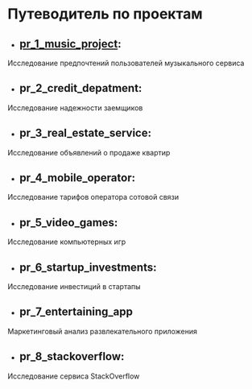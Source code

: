# Путеводитель по проектам

- ## [pr_1_music_project](https://github.com/eklnsk/projects/tree/master/pr_1_music_project): 
Исследование предпочтений пользователей музыкального сервиса
- ## pr_2_credit_depatment:
Исследование надежности заемщиков 
- ## pr_3_real_estate_service:
Исследование объявлений о продаже квартир
- ## pr_4_mobile_operator:
Исследование тарифов оператора сотовой связи
- ## pr_5_video_games:
Исследование компьютерных игр
- ## pr_6_startup_investments:
Исследование инвестиций в стартапы
- ## pr_7_entertaining_app
Маркетинговый анализ развлекательного приложения
- ## pr_8_stackoverflow:
Исследование сервиса StackOverflow
